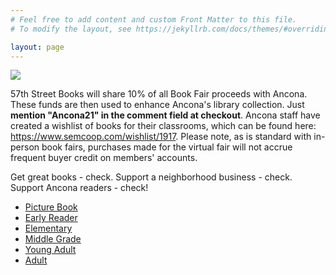 ```yaml
---
# Feel free to add content and custom Front Matter to this file.
# To modify the layout, see https://jekyllrb.com/docs/themes/#overriding-theme-defaults

layout: page
---
```


<div class="homepage" markdown="1">
<img src="{{ site.baseurl }}/assets/img/ancona.png" class="logo">

57th Street Books will share 10% of all Book Fair proceeds with Ancona. These funds are then used to enhance Ancona's library collection. Just **mention "Ancona21" in the comment field at checkout**. 
Ancona staff have created a wishlist of books for their classrooms, which can be found here: https://www.semcoop.com/wishlist/1917. 
Please note, as is standard with in-person book fairs, purchases made for the virtual fair will not accrue frequent buyer credit on members' accounts.
 
Get great books - check.  Support a neighborhood business - check.  Support Ancona readers - check! 

- [Picture Book](picture_book.markdown)
- [Early Reader](early_reader.markdown)
- [Elementary](elementary.markdown)
- [Middle Grade](middle_grade.markdown)
- [Young Adult](young_adult.markdown)
- [Adult](adult.markdown)
</div>
